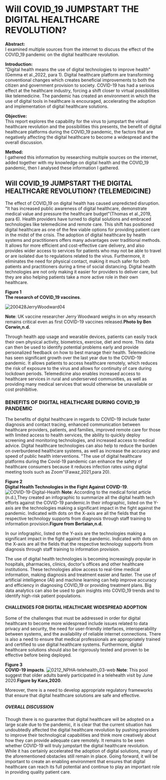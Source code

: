 # Will COVID_19 JUMPSTART THE DIGITAL HEALTHCARE REVOLUTION? 
**Abstract:**    
I examined multiple sources from the internet to discuss the effect of the COVID_19 pandemic on the digital healthcare revolution.

**Introduction:**    
"Digital health means the use of digital technologies to improve health"(Gemma et al.,2022, para 1). Digital healthcare platform are transforming conventional changes which creates beneficial improvements  to both the citizen and government provision to society.
COVID-19 has had a serious effect at the healthcare industry, forcing a shift closer to virtual possibilities like telemedicine. The pandemic has created an environment in which the use of digital tools in healthcare is encouraged, accelerating the adoption and implementation of digital healthcare solutions.

**Objective:**    
This report explores the capability for the virus to jumpstart the virtual healthcare revolution and the possibilities this presents, the benefit of digital healthcare platforms during the COVID_19 pandemic, the factors that are negatively affecting the digital healthcare to become a widespread and the overall discussion.

**Method:**   
I gathered this information by researching multiple sources on the internet, added together with my knowledge on digital health and the COVID_19 pandemic, then I analysed these information I gathered. 

## Will COVID_19 JUMPSTART THE DIGITAL HEALTHCARE REVOLUTION? (TELEMEDICINE) 
The effect of COVID_19 on digital health has caused unpredicted disruption. "It has increased public awareness of digital healthcare, demonstrate medical value and pressure the healthcare budget"(Thomas et al.,2019, para 6). Health providers have turned to digital solutions and embraced technologies like telemedicine and remote care. This shift has positioned digital healthcare as one of the few viable options for providing patient care in the midst of the crisis. The adoption of digital healthcare by health systems and practitioners offers many advantages over traditional methods. It allows for more efficient and cost-effective care delivery, and also provides wider access to services for patients who may not be able to travel or are isolated due to regulations related to the virus. Furthermore, it eliminates the need for physical contact, making it much safer for both patients and practitioners during a time of social distancing.
Digital health technologies are not only making it easier for providers to deliver care, but they are also helping patients take a more active role in their own healthcare. 

**Figure 1**                                                                                                                                                        
**The research of COVID_19 vaccines**. 

![200428JerryWoodward04](https://user-images.githubusercontent.com/123191250/216840108-45e7bcdb-81c6-48c5-b7c4-7f9fa82ee7d5.jpeg)

**Note**: UK vaccine researcher Jerry Woodward weighs in on why research remains critical even as first COVID-19 vaccines released.**Photo by Ben Corwin,n.d.**

Through health app usage and wearable devices, patients can easily track their own physical activity, biometrics, exercise, diet and more. This data can then be used to identify potential problems early and provide personalized feedback on how to best manage their health. 
Telemedicine has seen significant growth over the last year due to the COVID-19 pandemic. It allows patients to access healthcare remotely, which reduces the risk of exposure to the virus and allows for continuity of care during lockdown periods. Telemedicine also enables increased access to healthcare services in rural and underserved communities, as well as providing many medical services that would otherwise be unavailable or cost prohibitive.


### BENEFITS OF DIGITAL HEALTHCARE DURING COVID_19 PANDEMIC
The benefits of digital healthcare in regards to COVID-19 include faster diagnosis and contact tracing, enhanced communication between healthcare providers, patients, and families, improved remote care for those with limited access to health services, the ability to quickly deploy screening and monitoring technologies, and increased access to medical advice. Digital healthcare technologies can also help to reduce the burden on overburdened healthcare systems, as well as increase the accuracy and speed of public health interventions. "The use of digital healthcare platforms during the Covid-19 pandemic can enhance the safety of healthcare consumers because it reduces infection rates using digital meeting tools such as Zoom"(Fawaz,2021,para 20).

**Figure 2**                                                                                                                                                        
**Digital Health Technologies in the Fight Against COVID-19**.
![COVID-19-Digital-Health](https://user-images.githubusercontent.com/123191250/216839898-d689bfe8-669a-4b9a-bb22-80a853af91cc.jpeg)
**Note**: According to the medical forist article (n.d.),They created an infographic to summarize all the digital health tech efforts against the COVID-19 pandemic.In their infographic, listed on the Y-axis are the technologies making a significant impact in the fight against the pandemic. Indicated with dots on the X-axis are all the fields that the respective technology supports from diagnosis through staff training to information provision.**Figure from Bertalan,n.d.**

In our infographic, listed on the Y-axis are the technologies making a significant impact in the fight against the pandemic. Indicated with dots on the X-axis are all the fields that the respective technology supports from diagnosis through staff training to information provision.

The use of digital health technologies is becoming increasingly popular in hospitals, pharmacies, clinics, doctor's offices and other healthcare institutions. These technologies allow access to real-time medical information, making diagnosis and treatment easier and faster. The use of artificial intelligence (AI) and machine learning can help improve accuracy and efficiency in diagnosing COVID_19 or providing treatment plans. Big data analytics can also be used to gain insights into COVID_19 trends and to identify high-risk patient populations.


#### CHALLENGES FOR DIGITAL HEALTHCARE WIDESPREAD ADOPTION
Some of the challenges that must be addressed in order for digital healthcare to become more widespread include issues related to data privacy and security, the need for user-friendly interfaces, interoperability between systems, and the availability of reliable internet connections. There is also a need to ensure that medical professionals are appropriately trained and certified to use digital healthcare systems. Furthermore, digital healthcare solutions should also be rigorously tested and proven to be effective before being deployed.


**Figure 3**                                                                                                                                                        
**COVID-19 impacts**.
![0212_NPHA-telehealth_03-web](https://user-images.githubusercontent.com/123191250/216833645-f7a8672e-bc94-4dff-95fd-ac4fe3e70a47.png)
**Note**:  This pool suggest that older adults barely participated in a telehealth visit by June 2020.**Figure by Kara,2020**.

 Moreover, there is a need to develop appropriate regulatory frameworks that ensure that digital healthcare solutions are safe and effective. 
 
##### OVERALL DISCUSSION 
Though there is no guarantee that digital healthcare will be adopted on a large scale due to the pandemic, it is clear that the current situation has undoubtedly affected the digital healthcare revolution by pushing providers to improve their technological capabilities and think more creatively about how they can provide adequate care remotely.
It remains to be seen whether COVID-19 will truly jumpstart the digital healthcare revolution. While it has certainly accelerated the adoption of digital solutions, many of the aforementioned obstacles still remain in place. Going forward, it will be important to create an enabling environment that ensures that digital healthcare can reach its full potential and continue to play an important role in providing quality patient care.
